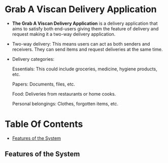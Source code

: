 # Grab A Viscan Delivery Application

- **The Grab A Viscan Delivery Application** is a delivery application that aims to satisfy both end-users giving them the feature of delivery and request making it a two-way delivery application.

- Two-way delivery: This means users can act as both senders and receivers. They can send items and request deliveries at the same time.
  
- Delivery categories:
  
  Essentials: This could include groceries, medicine, hygiene products, etc.

  Papers: Documents, files, etc.

  Food: Deliveries from restaurants or home cooks.

  Personal belongings: Clothes, forgotten items, etc.



# Table Of Contents

  - [Features of the System](#features-of-the-system)










## Features of the System
